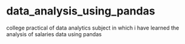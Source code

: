 # data_analysis_using_pandas
college practical of data analytics subject in which i have learned the analysis of salaries data using pandas
